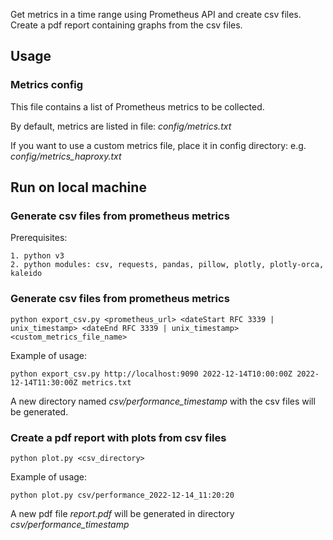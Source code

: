 Get metrics in a time range using Prometheus API and create csv files.<br>
Create a pdf report containing graphs from the csv files.

## Usage

### Metrics config

This file contains a list of Prometheus metrics to be collected.

By default, metrics are listed in file: _config/metrics.txt_

If you want to use a custom metrics file, place it in config directory:
e.g. _config/metrics_haproxy.txt_


## Run on local machine

### Generate csv files from prometheus metrics

Prerequisites:

    1. python v3
    2. python modules: csv, requests, pandas, pillow, plotly, plotly-orca, kaleido

### Generate csv files from prometheus metrics

```
python export_csv.py <prometheus_url> <dateStart RFC 3339 | unix_timestamp> <dateEnd RFC 3339 | unix_timestamp> <custom_metrics_file_name>
```

Example of usage:

```
python export_csv.py http://localhost:9090 2022-12-14T10:00:00Z 2022-12-14T11:30:00Z metrics.txt
```

A new directory named _csv/performance_timestamp_ with the csv files will be generated.

### Create a pdf report with plots from csv files

```
python plot.py <csv_directory>
```

Example of usage:

```
python plot.py csv/performance_2022-12-14_11:20:20
```

A new pdf file *report.pdf* will be generated in directory _csv/performance_timestamp_

